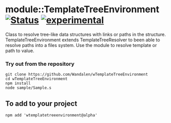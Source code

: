 
# module::TemplateTreeEnvironment [![Status](https://github.com/Wandalen/wTemplateTreeEnvironment/workflows/publish/badge.svg)](https://github.com/Wandalen/wTemplateTreeEnvironment/actions?query=workflow%3Apublish) [![experimental](https://img.shields.io/badge/stability-experimental-orange.svg)](https://github.com/emersion/stability-badges#experimental)

Class to resolve tree-like data structures with links  or paths in the structure. TemplateTreeEnvironment extends TemplateTreeResolver to been able to resolve paths into a files system. Use the module to resolve template or path to value.

### Try out from the repository
```
git clone https://github.com/Wandalen/wTemplateTreeEnvironment
cd wTemplateTreeEnvironment
npm install
node sample/Sample.s
```

## To add to your project
```
npm add 'wtemplatetreeenvironment@alpha'
```






































































